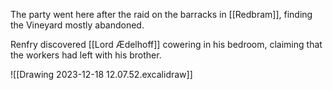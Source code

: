 The party went here after the raid on the barracks in [[Redbram]], finding the Vineyard mostly abandoned.

Renfry discovered [[Lord Ædelhoff]] cowering in his bedroom, claiming that the workers had left with his brother.

![[Drawing 2023-12-18 12.07.52.excalidraw]]